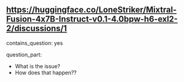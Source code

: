 ## https://huggingface.co/LoneStriker/Mixtral-Fusion-4x7B-Instruct-v0.1-4.0bpw-h6-exl2-2/discussions/1

contains_question: yes

question_part: 
- What is the issue?
- How does that happen??